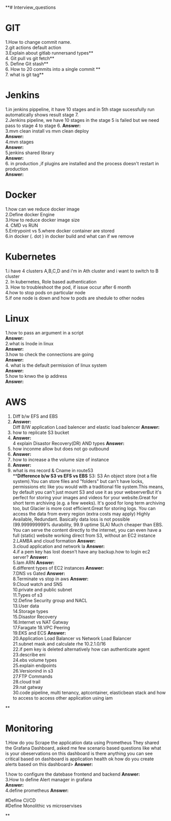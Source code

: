 **# Interview_questions
# GIT
1.How to change commit name.  
2.git actions default action   
3.Explain about gitlab runnersand types**  
4. Git pull vs git fetch**   
5. Define Git stash**  
6. How to 20 commits into a single commit **  
7. what is git tag**  


# Jenkins
1.in jenkins pippeline, it have 10 stages and in 5th stage sucessfully run automatically shows result stage 7.    
2.Jenkins pipeline, we have 10 stages in the stage 5 is failed but we need pass to stage 4 to stage 6. 
**Answer:**  
3.mvn clean install vs mvn clean deploy   
**Answer:**  
4.mvn stages    
**Answer:**  
5.jenkins shared library    
**Answer:**  
6. in production ,if plugins are installed and the process doesn't restart in production    
**Answer:**  





# Docker
1.how can we reduce docker image  
2.Define docker Engine   
3.How to reduce docker image size  
4. CMD vs RUN  
5.Entrypoint vs 
5.where docker container are stored  
6.in docker (. dot ) in docker build and what can if we remove  






# Kubernetes
1.i have  4 clusters A,B,C,D  and i'm in Ath cluster and i want to switch to B cluster  
2. In kubernetes, Role based authentication  
3. How to troubleshoot the pod, if issue occur after 6 month  
4.how to stop pods on particular node  
5.if one node is down and how to pods are shedule to other nodes  





# Linux
1.how to pass an argument in a script  
**Answer:**  
 2.what is Inode in linux  
 **Answer:**  
 3.how to check the connections are going  
 **Answer:**  
 4. what is the default permission of linux system   
 **Answer:**  
 5.how to knwo the ip address  
 **Answer:**  


# AWS
1. Diff b/w EFS and  EBS
2. **Answer:**  
 Diff B/W application Load balencer and elastic load balencer
 **Answer:**  
 3. how to replicate S3 bucket
 4. **Answer:**  
4  explain Disastor Recovery(DR) AND types
**Answer:**  
6. how inconme allow but does not go outbound
7. **Answer:**  
8. how to increase a the volume size of instance
9. **Answer:**  
10. what is ms record & Cname in route53  
****Difference b/w S3 vs EFS vs EBS**
   S3:
S3 An object store (not a file system).You can store files and "folders" but can't have locks, permissions etc like you would with a traditional file system.This means, by default you can't just mount S3 and use it as your webserverBut it's perfect for storing your images and videos for your website.Great for short term archiving (e.g. a few weeks). It's good for long term archiving too, but Glacier is more cost efficient.Great for storing logs. You can access the data from every region (extra costs may apply)
Highly Available, Redundant. Basically data loss is not possible (99.999999999% durability, 99.9 uptime SLA) Much cheaper than EBS. You can serve the content directly to the internet, you can even have a full (static) website working direct from S3, without an EC2 instance 
2.LAMBA and cloud formation
**Answer:**  
3.cloud application and network la
**Answer:**  
4.if a pem key has lost doesn't have any backup.how to login ec2 server?
**Answer:**  
5.Iam ARN
**Answer:**  
6.different types of EC2 instances
**Answer:**  
7.DNS vs Gated
**Answer:**  
8.Terminate vs stop in aws
**Answer:**  
9.Cloud watch and SNS  
10.private and public subnet  
11.Types of s3  
12.Define Security group and NACL  
13.User data   
14.Storage types  
15.Disastor Recovery  
16.Internet vs NAT Gatway  
17.Faragate 
18.VPC Peering  
19.EKS and ECS 
**Answer:**  
20.Application Load Balancer vs Network Load Balancer  
21.subnet mask and calculate rhe 10.2.1.0/16   
22.if pem key is deleted alternatively how can authenticate agent  
23.describe eni  
24.ebs volume types  
25.explain endpoints   
26.Versionind in s3   
27.FTP Commands  
28.cloud trail  
29.nat gatway  
30.code pipeline, multi tenancy, aptcontainer, elasticbean stack and how to access to access other application using iam






**
# Monitoring 
1.How do you Scrape the application data using Prometheus They shared the Grafana Dashboard, asked me few scenario based questions like what is your obeservations on this dashboard is there anything you can see critical based on dashboard is application health ok how do you create alerts based on this dashboard> 
**Answer:**  

1.how to configure the datebase frontend and backend 
**Answer:**  
3.How to define Alert manager in grafana  
**Answer:**  
4.define prometheus 
**Answer:**  

#Define CI/CD  
#Define Monolithic vs microservises

  

**
